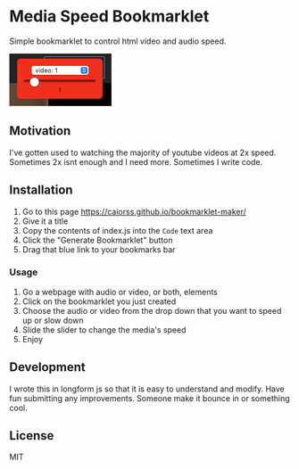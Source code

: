 # Media Speed Bookmarklet
Simple bookmarklet to control html video and audio speed.

![media control popup](control.png)
## Motivation

I've gotten used to watching the majority of youtube videos at 2x speed. Sometimes 2x isnt enough and I need more. Sometimes I write code.

## Installation

1. Go to this page https://caiorss.github.io/bookmarklet-maker/
1. Give it a title
1. Copy the contents of index.js into the `Code` text area
1. Click the "Generate Bookmarklet" button
1. Drag that blue link to your bookmarks bar
### Usage

1. Go a webpage with audio or video, or both, elements
1. Click on the bookmarklet you just created
1. Choose the audio or video from the drop down that you want to speed up or slow down
1. Slide the slider to change the media's speed
1. Enjoy

## Development

I wrote this in longform js so that it is easy to understand and modify. Have fun submitting any improvements. Someone make it bounce in or something cool.

## License

MIT
